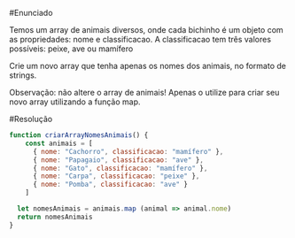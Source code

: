 #Enunciado

Temos um array de animais diversos, onde cada bichinho é um objeto com as propriedades: nome e classificacao. A classificacao tem três valores possíveis: peixe, ave ou mamífero

Crie um novo array que tenha apenas os nomes dos animais, no formato de strings.

Observação: não altere o array de animais! Apenas o utilize para criar seu novo array utilizando a função map.

#Resolução

```javascript
function criarArrayNomesAnimais() {
    const animais = [
      { nome: "Cachorro", classificacao: "mamífero" },
      { nome: "Papagaio", classificacao: "ave" },
      { nome: "Gato", classificacao: "mamífero" },
      { nome: "Carpa", classificacao: "peixe" },
      { nome: "Pomba", classificacao: "ave" }
    ]

  let nomesAnimais = animais.map (animal => animal.nome)
  return nomesAnimais
}
```